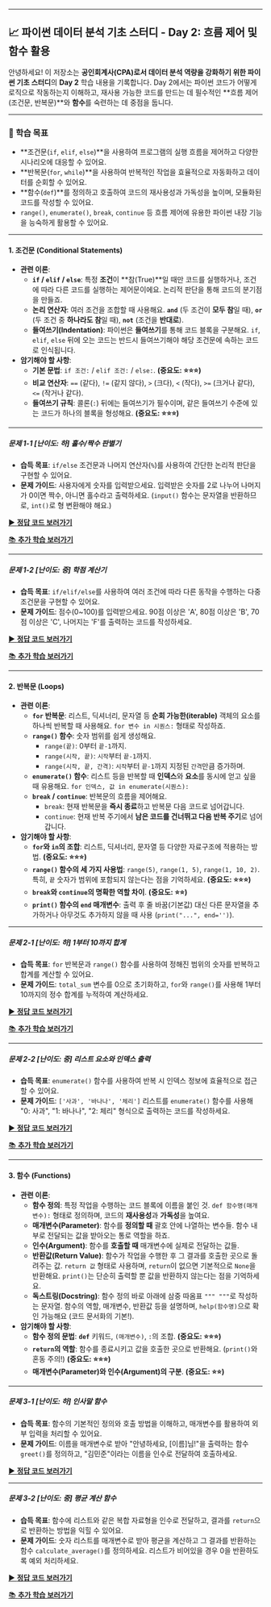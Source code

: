 -----

## 📈 파이썬 데이터 분석 기초 스터디 - Day 2: 흐름 제어 및 함수 활용

안녕하세요\! 이 저장소는 **공인회계사(CPA)로서 데이터 분석 역량을 강화하기 위한 파이썬 기초 스터디**의 **Day 2** 학습 내용을 기록합니다. Day 2에서는 파이썬 코드가 어떻게 로직으로 작동하는지 이해하고, 재사용 가능한 코드를 만드는 데 필수적인 \*\*흐름 제어(조건문, 반복문)\*\*와 **함수**를 숙련하는 데 중점을 둡니다.

-----

### 🎯 학습 목표

  * \*\*조건문(`if`, `elif`, `else`)\*\*을 사용하여 프로그램의 실행 흐름을 제어하고 다양한 시나리오에 대응할 수 있어요.
  * \*\*반복문(`for`, `while`)\*\*을 사용하여 반복적인 작업을 효율적으로 자동화하고 데이터를 순회할 수 있어요.
  * \*\*함수(`def`)\*\*를 정의하고 호출하여 코드의 재사용성과 가독성을 높이며, 모듈화된 코드를 작성할 수 있어요.
  * `range()`, `enumerate()`, `break`, `continue` 등 흐름 제어에 유용한 파이썬 내장 기능을 능숙하게 활용할 수 있어요.

-----


#### 1\. 조건문 (Conditional Statements)

  * **관련 이론**:
      * **`if` / `elif` / `else`**: 특정 **조건**이 \*\*참(True)\*\*일 때만 코드를 실행하거나, 조건에 따라 다른 코드를 실행하는 제어문이에요. 논리적 판단을 통해 코드의 분기점을 만들죠.
      * **논리 연산자**: 여러 조건을 조합할 때 사용해요. **`and`** (두 조건이 **모두 참**일 때), **`or`** (두 조건 중 **하나라도 참**일 때), **`not`** (조건을 **반대로**).
      * **들여쓰기(Indentation)**: 파이썬은 **들여쓰기**를 통해 코드 블록을 구분해요. `if`, `elif`, `else` 뒤에 오는 코드는 반드시 들여쓰기해야 해당 조건문에 속하는 코드로 인식됩니다.
  * **암기해야 할 사항**:
      * **기본 문법**: `if 조건:` / `elif 조건:` / `else:`. **(중요도: ⭐⭐⭐)**
      * **비교 연산자**: `==` (같다), `!=` (같지 않다), `>` (크다), `<` (작다), `>=` (크거나 같다), `<=` (작거나 같다).
      * **들여쓰기 규칙**: 콜론(`:`) 뒤에는 들여쓰기가 필수이며, 같은 들여쓰기 수준에 있는 코드가 하나의 블록을 형성해요. **(중요도: ⭐⭐⭐)**

-----

##### **문제 1-1 [난이도: 하] 홀수/짝수 판별기**

  * **습득 목표**: `if/else` 조건문과 나머지 연산자(`%`)를 사용하여 간단한 논리적 판단을 구현할 수 있어요.
  * **문제 가이드**: 사용자에게 숫자를 입력받으세요. 입력받은 숫자를 2로 나누어 나머지가 0이면 짝수, 아니면 홀수라고 출력하세요. (`input()` 함수는 문자열을 반환하므로, `int()`로 형 변환해야 해요.)

[▶️ **정답 코드 보러가기**](./solutions/day2_if_1.py)


[📚 **추가 학습 보러가기**](./further_study/indentation.py)

-----

##### **문제 1-2 [난이도: 중] 학점 계산기**

  * **습득 목표**: `if/elif/else`를 사용하여 여러 조건에 따라 다른 동작을 수행하는 다중 조건문을 구현할 수 있어요.
  * **문제 가이드**: 점수(0\~100)를 입력받으세요. 90점 이상은 'A', 80점 이상은 'B', 70점 이상은 'C', 나머지는 'F'를 출력하는 코드를 작성하세요.

[▶️ **정답 코드 보러가기**](./solutions/day2_if_2.py)


[📚 **추가 학습 보러가기**](./further_study/if_elif_else.py)


-----

#### 2\. 반복문 (Loops)

  * **관련 이론**:
      * **`for` 반복문**: 리스트, 딕셔너리, 문자열 등 **순회 가능한(iterable)** 객체의 요소를 하나씩 반복할 때 사용해요. `for 변수 in 시퀀스:` 형태로 작성하죠.
      * **`range()` 함수**: 숫자 범위를 쉽게 생성해요.
          * `range(끝)`: 0부터 `끝-1`까지.
          * `range(시작, 끝)`: `시작`부터 `끝-1`까지.
          * `range(시작, 끝, 간격)`: `시작`부터 `끝-1`까지 지정된 `간격`만큼 증가하며.
      * **`enumerate()` 함수**: 리스트 등을 반복할 때 **인덱스**와 **요소**를 동시에 얻고 싶을 때 유용해요. `for 인덱스, 값 in enumerate(시퀀스):`
      * **`break` / `continue`**: 반복문의 흐름을 제어해요.
          * `break`: 현재 반복문을 **즉시 종료**하고 반복문 다음 코드로 넘어갑니다.
          * `continue`: 현재 반복 주기에서 **남은 코드를 건너뛰고 다음 반복 주기**로 넘어갑니다.
  * **암기해야 할 사항**:
      * **`for`와 `in`의 조합**: 리스트, 딕셔너리, 문자열 등 다양한 자료구조에 적용하는 방법. **(중요도: ⭐⭐⭐)**
      * **`range()` 함수의 세 가지 사용법**: `range(5)`, `range(1, 5)`, `range(1, 10, 2)`. 특히, `끝` 숫자가 범위에 포함되지 않는다는 점을 기억하세요. **(중요도: ⭐⭐⭐)**
      * **`break`와 `continue`의 명확한 역할 차이**. **(중요도: ⭐⭐)**
      * **`print()` 함수의 `end` 매개변수**: 출력 후 줄 바꿈(기본값) 대신 다른 문자열을 추가하거나 아무것도 추가하지 않을 때 사용 (`print("...", end='')`).

-----

##### **문제 2-1 [난이도: 하] 1부터 10까지 합계**

  * **습득 목표**: `for` 반복문과 `range()` 함수를 사용하여 정해진 범위의 숫자를 반복하고 합계를 계산할 수 있어요.
  * **문제 가이드**: `total_sum` 변수를 0으로 초기화하고, `for`와 `range()`를 사용해 1부터 10까지의 정수 합계를 누적하여 계산하세요.


[▶️ **정답 코드 보러가기**](./solutions/day2_for_range.py)


[📚 **추가 학습 보러가기**](./further_study/range.py)


-----

##### **문제 2-2 [난이도: 중] 리스트 요소와 인덱스 출력**

  * **습득 목표**: `enumerate()` 함수를 사용하여 반복 시 인덱스 정보에 효율적으로 접근할 수 있어요.
  * **문제 가이드**: `['사과', '바나나', '체리']` 리스트를 `enumerate()` 함수를 사용해 "0: 사과", "1: 바나나", "2: 체리" 형식으로 출력하는 코드를 작성하세요.

[▶️ **정답 코드 보러가기**](./solutions/day2_enumerate.py)


[📚 **추가 학습 보러가기**](./further_study/for_variable.py)


-----

#### 3\. 함수 (Functions)

  * **관련 이론**:
      * **함수 정의**: 특정 작업을 수행하는 코드 블록에 이름을 붙인 것. `def 함수명(매개변수):` 형태로 정의하며, 코드의 **재사용성**과 **가독성**을 높여요.
      * **매개변수(Parameter)**: 함수를 **정의할 때** 괄호 안에 나열하는 변수들. 함수 내부로 전달되는 값을 받아오는 통로 역할을 하죠.
      * **인수(Argument)**: 함수를 **호출할 때** 매개변수에 실제로 전달하는 값들.
      * **반환값(Return Value)**: 함수가 작업을 수행한 후 그 결과를 호출한 곳으로 돌려주는 값. `return 값` 형태로 사용하며, `return`이 없으면 기본적으로 `None`을 반환해요. `print()`는 단순히 출력할 뿐 값을 반환하지 않는다는 점을 기억하세요.
      * **독스트링(Docstring)**: 함수 정의 바로 아래에 삼중 따옴표 `""" """`로 작성하는 문자열. 함수의 역할, 매개변수, 반환값 등을 설명하며, `help(함수명)`으로 확인 가능해요 (코드 문서화의 기본\!).
  * **암기해야 할 사항**:
      * **함수 정의 문법**: **`def`** 키워드, `(매개변수)`, `:`의 조합. **(중요도: ⭐⭐⭐)**
      * **`return`의 역할**: 함수를 종료시키고 값을 호출한 곳으로 반환해요. (`print()`와 혼동 주의\!) **(중요도: ⭐⭐⭐)**
      * **매개변수(Parameter)와 인수(Argument)의 구분**. **(중요도: ⭐⭐)**

-----

##### **문제 3-1 [난이도: 하] 인사말 함수**

  * **습득 목표**: 함수의 기본적인 정의와 호출 방법을 이해하고, 매개변수를 활용하여 외부 입력을 처리할 수 있어요.
  * **문제 가이드**: 이름을 매개변수로 받아 "안녕하세요, [이름]님\!"을 출력하는 함수 `greet()`를 정의하고, "김민준"이라는 이름을 인수로 전달하여 호출하세요.


[▶️ **정답 코드 보러가기**](./solutions/day2_def_1.py)


-----

##### **문제 3-2 [난이도: 중] 평균 계산 함수**

  * **습득 목표**: 함수에 리스트와 같은 복합 자료형을 인수로 전달하고, 결과를 `return`으로 반환하는 방법을 익힐 수 있어요.
  * **문제 가이드**: 숫자 리스트를 매개변수로 받아 평균을 계산하고 그 결과를 반환하는 함수 `calculate_average()`를 정의하세요. 리스트가 비어있을 경우 0을 반환하도록 예외 처리하세요.


[▶️ **정답 코드 보러가기**](./solutions/day2_def_2.py)


[📚 **추가 학습 보러가기**](./further_study/def.py)

